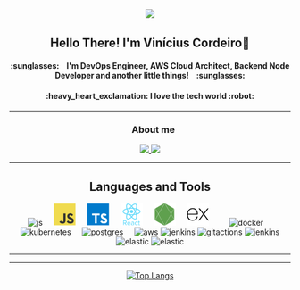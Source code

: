 <div align="center" >
  <img src="https://sauter.digital/wp-content/uploads/2021/05/GIF-Dados.gif" >
</div>

<p>
  <h2 align="center"><b>Hello There! I'm Vinícius Cordeiro👋</b></h2>
</p>

<p>
   <h4 align="center"> :sunglasses: &nbsp;&nbsp;&nbsp;I'm DevOps Engineer, AWS Cloud Architect, Backend Node Developer and another little things! &nbsp;&nbsp;&nbsp;:sunglasses:</h4>
   <h4 align="center"> :heavy_heart_exclamation: I love the tech world :robot:                         </h4>
</p>

<hr/>

<p>
  <h3 align="center">  &nbsp;&nbsp;&nbsp;About me</h3>
</p>

<div align="center">
  <a href="https://www.linkedin.com/in/vin%C3%ADcius-cordeiro-1561a718a/" target="_blank" >
    <img src="https://img.shields.io/badge/LinkedIn-0077B5?style=for-the-badge&logo=linkedin&logoColor=white" >
  </a>
  <a href="https://github.com/viniciusczar" target="_blank" >
    <img src="https://img.shields.io/badge/GitHub-100000?style=for-the-badge&logo=github&logoColor=white">
  </a>
</div>

<hr/>

<p>
  <h2 align="center"> Languages and Tools </h3>
</p>

<div align="center"> 
  <img  src="https://cdn.jsdelivr.net/npm/simple-icons@3.13.0/icons/java.svg" alt="js" width="40" height="40" style="max-width:100%">         
  </img>&nbsp;&nbsp;&nbsp;
  <img  src="https://raw.githubusercontent.com/devicons/devicon/master/icons/javascript/javascript-original.svg" alt="js" width="40" height="40" style="max-width:100%">         
  </img>&nbsp;&nbsp;&nbsp;
  <img  src="https://raw.githubusercontent.com/devicons/devicon/master/icons/typescript/typescript-original.svg" alt="ts" width="40" height="40" style="max-width:100%">
  </img>&nbsp;&nbsp;&nbsp;
  <img  src="https://raw.githubusercontent.com/devicons/devicon/master/icons/react/react-original-wordmark.svg" alt="react" width="40" height="40" style="max-width:100%">
  </img>&nbsp;&nbsp;&nbsp;
  <img src="https://raw.githubusercontent.com/devicons/devicon/master/icons/nodejs/nodejs-plain.svg" alt="node" width="40" height="40" style="max-width:100%">
  </img>&nbsp;&nbsp;&nbsp;
  <img src="https://raw.githubusercontent.com/devicons/devicon/master/icons/express/express-original.svg" alt="express" width="40" height="40" style="max-width:100%">
  </img>&nbsp;&nbsp;&nbsp;
  </img>&nbsp;&nbsp;&nbsp;
  <img  src="https://cdn.jsdelivr.net/gh/devicons/devicon/icons/docker/docker-original-wordmark.svg" alt="docker" width="40" height="40" style="max-width:100%">        
  </img>&nbsp;&nbsp;&nbsp;  
  <img  src="https://cdn.jsdelivr.net/npm/simple-icons@3.13.0/icons/kubernetes.svg" alt="kubernetes" width="40" height="40" style="max-width:100%">        
  </img>&nbsp;&nbsp;&nbsp;  
  <img  src="https://cdn.jsdelivr.net/gh/devicons/devicon/icons/postgresql/postgresql-plain-wordmark.svg" alt="postgres" width="40" height="40" style="max-width:100%">     
  </img>&nbsp;&nbsp;&nbsp;
  <img  src="https://logodownload.org/wp-content/uploads/2017/11/amazon-web-services-logo.png" alt="aws" width="50" height="40" style="max-width:100%"></img>
  <img  src="https://cdn.jsdelivr.net/npm/simple-icons@3.13.0/icons/terraform.svg" alt="jenkins" width="50" height="40" style="max-width:100%"></img>
  <img  src="https://cdn.jsdelivr.net/npm/simple-icons@3.13.0/icons/githubactions.svg" alt="gitactions" width="50" height="40" style="max-width:100%"></img>
  <img  src="https://cdn.jsdelivr.net/npm/simple-icons@3.13.0/icons/jenkins.svg" alt="jenkins" width="50" height="40" style="max-width:100%"></img>
  <img  src="https://cdn.jsdelivr.net/npm/simple-icons@3.13.0/icons/elastic.svg" alt="elastic" width="50" height="40" style="max-width:100%"></img>
  <img  src="https://cdn.jsdelivr.net/npm/simple-icons@3.13.0/icons/microsoftazure.svg" alt="elastic" width="50" height="40" style="max-width:100%"></img>
</div>

<hr/>

<hr/>

<div align="center">

   [![Top Langs](https://github-readme-stats.vercel.app/api/top-langs/?username=rodrigodevelop-tech&layout=compact)](https://github.com/viniciusczar/github-readme-stats) 
  
</div>

